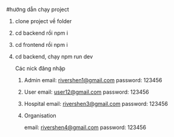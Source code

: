 #hướng dẫn chạy project
1. clone project về folder
2. cd backend rồi npm i
3. cd frontend rồi npm i
4. cd backend, chạy npm run dev

    Các nick đăng nhập
   1. Admin
      email: rivershen1@gmail.com
      password: 123456
   2. User
      email: user12@gmail.com
      password: 123456
   3. Hospital
      email: rivershen3@gmail.com
      password: 123456
   4. Organisation
      
      email: rivershen4@gmail.com
      password: 123456

   
